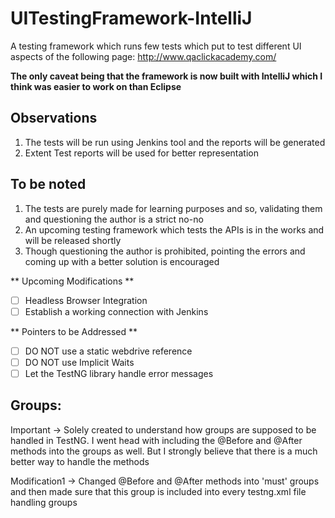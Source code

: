 # UITestingFramework-IntelliJ #
A testing framework which runs few tests which put to test different UI aspects of the following page: 
http://www.qaclickacademy.com/

**The only caveat being that the framework is now built with IntelliJ which I think was easier to work on than Eclipse** 

## Observations ##
1) The tests will be run using Jenkins tool and the reports will be generated
2) Extent Test reports will be used for better representation

## To be noted ##
1) The tests are purely made for learning purposes and so, validating them and questioning the author is a strict no-no
2) An upcoming testing framework which tests the APIs is in the works and will be released shortly
3) Though questioning the author is prohibited, pointing the errors and coming up with a better solution is encouraged

** Upcoming Modifications **
- [ ] Headless Browser Integration
- [ ] Establish a working connection with Jenkins

** Pointers to be Addressed **
- [ ] DO NOT use a static webdrive reference
- [ ] DO NOT use Implicit Waits
- [ ] Let the TestNG library handle error messages

## Groups: ##

Important -> Solely created to understand how groups are supposed to be handled in TestNG. I went head with including the @Before and @After methods into the groups as well. But I strongly believe that there is a much better way to handle the methods

Modification1 -> Changed @Before and @After methods into 'must' groups and then made sure that this group is included into every testng.xml file handling groups
